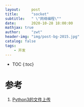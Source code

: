 ```yaml
---
layout:     post
title:      "socket"
subtitle:   " \"网络编程\""
date:       2020-10-28 18:00:00
mathjax: true
author:     "zwt"
header-img: "img/post-bg-2015.jpg"
catalog: false
tags:
    - 开发
---
```

* TOC
{:toc}



# 参考
1. [Python3的文件上传](https://blog.csdn.net/qq_26816591/article/details/89469364?utm_medium=distribute.pc_aggpage_search_result.none-task-blog-2~all~first_rank_v2~rank_v28-7-89469364.nonecase&utm_term=%E5%A6%82%E4%BD%95%E7%94%A8python%E5%86%99%E4%B8%AA%E6%96%87%E4%BB%B6%E4%B8%8A%E4%BC%A0&spm=1000.2123.3001.4430)